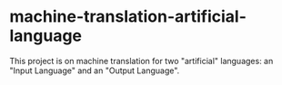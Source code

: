 # machine-translation-artificial-language
This project is on machine translation for two "artificial" languages: an "Input Language" and an "Output Language".
